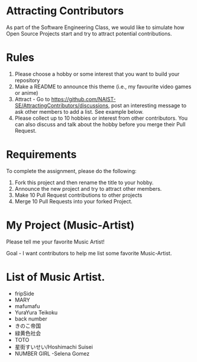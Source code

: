 # Attracting Contributors
As part of the Software Engineering Class, we would like to simulate how Open Source Projects start and try to attract potential contributions.

# Rules

1. Please choose a hobby or some interest that you want to build your repository
2. Make a README to announce this theme (i.e., my favourite video games or anime)
3. Attract - Go to https://github.com/NAIST-SE/AttractingContributors/discussions, post an interesting message to ask other members to add a list. See example below.
4. Please collect up to 10 hobbies or interest from other contributors. You can also discuss and talk about the hobby before you merge their Pull Request.

# Requirements
To complete the assignment, please do the following:
1. Fork this project and then rename the title to your hobby. 
2. Announce the new project and try to attract other members.
3. Make 10 Pull Request contributions to other projects
4. Merge 10 Pull Requests into your forked Project.

# My Project (Music-Artist) 
Please tell me your favorite Music Artist!

Goal - I want contributors to help me list some favorite Music-Artist.



# List of Music Artist.
- fripSide
- MARY
- mafumafu
- YuraYura Teikoku  
- back number
- きのこ帝国
- 緑黄色社会
- TOTO
- 星街すいせい/Hoshimachi Suisei
- NUMBER GIRL
-Selena Gomez
